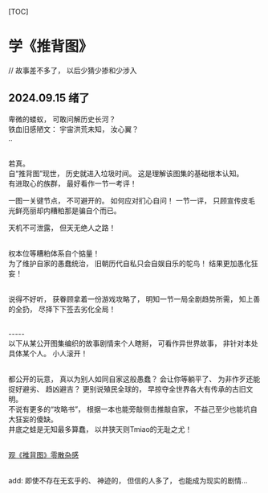 [TOC] 

# 学《推背图》 

// 故事差不多了，  以后少猜少掺和少涉入  <br> 
## 2024.09.15 绪了 <br>  
卑微的蝼蚁， 可敢问解历史长河？ <br> 
铁血旧感陋文： 宇宙洪荒未知， 汝心翼？  <br> 
.. <br><br>  

若真。 <br> 
自“推背图”现世， 历史就进入垃圾时间。  这是理解该图集的基础根本认知。  <br> 
有进取心的族群， 最好看作一节一考评！  <br> 

一图一关键节点， 不可避开的。 如何应对扪心自问！ 一节一评， 只顾宣传皮毛光鲜亮丽却内糟粕那是骗自个而已。 <br> 

天机不可泄露， 但天无绝人之路！ <br><br>  


权本位等糟粕体系自个掂量！ <br> 
为了维护自家的愚蠢统治， 旧朝历代自私只会自娱自乐的鸵鸟！ 结果更加愚化狂妄！ <br><br>  

说得不好听， 获眷顾拿着一份游戏攻略了， 明知一节一局全剧趋势所需， 知上善的全扔， 尽择下下签去劣化全局！ <br><br>  


\-\-\-\-\- <br> 
以下从某公开图集编织的故事剧情来个人瞎掰， 可看作异世界故事， 非针对本处具体某个人。 小人滚开！  <br><br>  

都公开的玩意， 真以为别人如同自家这般愚蠢？  会让你等躺平了、 为非作歹还能捉好避劣、 趋凶避吉？  更别说殖民全球的， 早掠夺全世界各大有传承的古旧文明。 <br> 
不说有更多的“攻略书”， 根据一本也能旁敲侧击推敲自家， 不益己至少也能坑自大狂妄的傻缺。 <br> 
井底之蛙是无知最多算蠢， 以井狭天则Tmiao的无耻之尤！ <br><br>  



[观《推背图》零散杂感](学《推背图》/观《推背图》零散杂感.md) <br><br> 

add: 即使不存在无玄乎的、 神迹的， 但信的人多了， 也能成为现实的剧情...  


